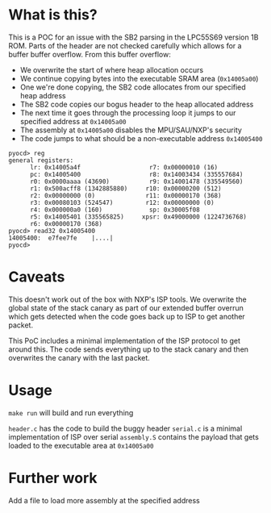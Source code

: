 # What is this?

This is a POC for an issue with the SB2 parsing in the LPC55S69 version 1B ROM.
Parts of the header are not checked carefully which allows for a buffer
buffer overflow. From this buffer overflow:

- We overwrite the start of where heap allocation occurs
- We continue copying bytes into the executable SRAM area (`0x14005a00`)
- One we're done copying, the SB2 code allocates from our specified heap address
- The SB2 code copies our bogus header to the heap allocated address
- The next time it goes through the processing loop it jumps to our specified
  address at `0x14005a00`
- The assembly at `0x14005a00` disables the MPU/SAU/NXP's security
- The code jumps to what should be a non-executable address `0x14005400`

```
pyocd> reg
general registers:
      lr: 0x14005a4f                   r7: 0x00000010 (16)          
      pc: 0x14005400                   r8: 0x14003434 (335557684)   
      r0: 0x0000aaaa (43690)           r9: 0x14001478 (335549560)   
      r1: 0x500acff8 (1342885880)     r10: 0x00000200 (512)         
      r2: 0x00000000 (0)              r11: 0x00000170 (368)         
      r3: 0x00080103 (524547)         r12: 0x00000000 (0)           
      r4: 0x000000a0 (160)             sp: 0x30005f08               
      r5: 0x14005401 (335565825)     xpsr: 0x49000000 (1224736768)  
      r6: 0x00000170 (368)
pyocd> read32 0x14005400
14005400:  e7fee7fe    |....|
pyocd>
```

# Caveats

This doesn't work out of the box with NXP's ISP tools. We overwrite the global
state of the stack canary as part of our extended buffer overrun which gets
detected when the code goes back up to ISP to get another packet.

This PoC includes a minimal implementation of the ISP protocol to get around
this. The code sends everything up to the stack canary and then overwrites
the canary with the last packet.

# Usage

`make run` will build and run everything

`header.c` has the code to build the buggy header
`serial.c` is a minimal implementation of ISP over serial
`assembly.S` contains the payload that gets loaded to the executable area
at `0x14005a00`

# Further work

Add a file to load more assembly at the specified address
